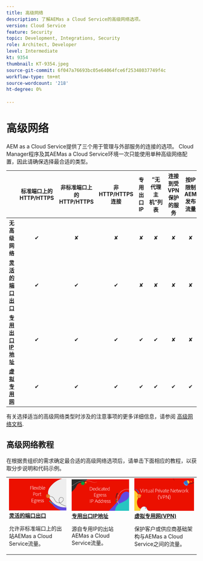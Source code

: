 ```yaml
---
title: 高级网络
description: 了解AEMas a Cloud Service的高级网络选项。
version: Cloud Service
feature: Security
topic: Development, Integrations, Security
role: Architect, Developer
level: Intermediate
kt: 9354
thumbnail: KT-9354.jpeg
source-git-commit: 6f047a76693bc05e64064fce6f25348037749f4c
workflow-type: tm+mt
source-wordcount: '218'
ht-degree: 0%

---
```



# 高级网络

AEM as a Cloud Service提供了三个用于管理与外部服务的连接的选项。 Cloud Manager程序及其AEMas a Cloud Service环境一次只能使用单种高级网络配置，因此请确保选择最合适的类型。

|  | 标准端口上的HTTP/HTTPS | 非标准端口上的HTTP/HTTPS | 非HTTP/HTTPS连接 | 专用出口IP | “无代理主机”列表 | 连接到受VPN保护的服务 | 按IP限制AEM发布流量 |
|-----------------------------------|:----------------------------:|:--------------------------------:|:--------------------------:|:-------------------:|:-------------------------------------:|:-------------------------------------:|:----:|
| __无高级网络__ | ✔ | ✘ | ✘ | ✘ | ✘ | ✘ | ✘ |
| [__灵活的端口出口__](./flexible-port-egress.md) | ✔ | ✔ | ✔ | ✘ | ✘ | ✘ | ✘ |
| [__专用出口IP地址__](./dedicated-egress-ip-address.md) | ✔ | ✔ | ✔ | ✔ | ✔ | ✘ | ✘ |
| [__虚拟专用网__](./vpn.md) | ✔ | ✔ | ✔ | ✔ | ✔ | ✔ | ✔ |


有关选择适当的高级网络类型时涉及的注意事项的更多详细信息，请参阅 [高级网络文档](https://experienceleague.adobe.com/docs/experience-manager-cloud-service/security/configuring-advanced-networking.html).

## 高级网络教程

在根据贵组织的需求确定最合适的高级网络选项后，请单击下面相应的教程，以获取分步说明和代码示例。

<table>
  <tr>
   <td>
      <a  href="./flexible-port-egress.md"><img alt="灵活的端口出口" src="./assets/flexible-port-egress.png"/></a>
      <div><strong><a href="./flexible-port-egress.md">灵活的端口出口</a></strong></div>
      <p>
          允许非标准端口上的出站AEMas a Cloud Service流量。
      </p>
    </td>   
   <td>
      <a  href="./dedicated-egress-ip-address.md"><img alt="FleDedicated extress IP地址" src="./assets/dedicated-egress-ip-address.png"/></a>
      <div><strong><a href="./dedicated-egress-ip-address.md">专用出口IP地址</a></strong></div>
      <p>
        源自专用IP的出站AEMas a Cloud Service流量。
      </p>
    </td>   
   <td>
      <a  href="./vpn.md"><img alt="虚拟专用网(VPN)" src="./assets/vpn.png"/></a>
      <div><strong><a href="./vpn.md">虚拟专用网(VPN)</a></strong></div>
      <p>
        保护客户或供应商基础架构与AEMas a Cloud Service之间的流量。
      </p>
    </td>   
  </tr>
</table>
